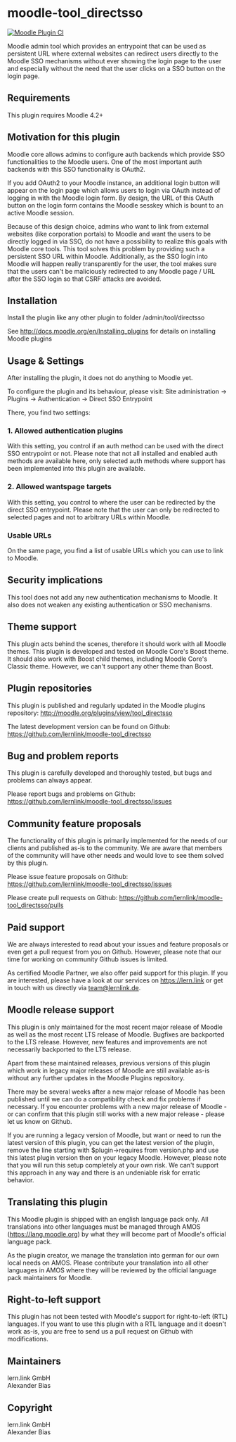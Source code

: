 moodle-tool_directsso
=====================

[![Moodle Plugin CI](https://github.com/lernlink/moodle-tool_directsso/workflows/Moodle%20Plugin%20CI/badge.svg?branch=MOODLE_402_STABLE)](https://github.com/lernlink/moodle-tool_directsso/actions?query=workflow%3A%22Moodle+Plugin+CI%22+branch%3AMOODLE_402_STABLE)

Moodle admin tool which provides an entrypoint that can be used as persistent URL where external websites can redirect users directly to the Moodle SSO mechanisms without ever showing the login page to the user and especially without the need that the user clicks on a SSO button on the login page.


Requirements
------------

This plugin requires Moodle 4.2+


Motivation for this plugin
--------------------------

Moodle core allows admins to configure auth backends which provide SSO functionalities to the Moodle users. One of the most important auth backends with this SSO functionality is OAuth2.

If you add OAuth2 to your Moodle instance, an additional login button will appear on the login page which allows users to login via OAuth instead of logging in with the Moodle login form. By design, the URL of this OAuth button on the login form contains the Moodle sesskey which is bount to an active Moodle session.

Because of this design choice, admins who want to link from external websites (like corporation portals) to Moodle and want the users to be directly logged in via SSO, do not have a possibility to realize this goals with Moodle core tools.
This tool solves this problem by providing such a persistent SSO URL within Moodle. Additionally, as the SSO login into Moodle will happen really transparently for the user, the tool makes sure that the users can't be maliciously redirected to any Moodle page / URL after the SSO login so that CSRF attacks are avoided.


Installation
------------

Install the plugin like any other plugin to folder
/admin/tool/directsso

See http://docs.moodle.org/en/Installing_plugins for details on installing Moodle plugins


Usage & Settings
----------------

After installing the plugin, it does not do anything to Moodle yet.

To configure the plugin and its behaviour, please visit:
Site administration -> Plugins -> Authentication -> Direct SSO Entrypoint

There, you find two settings:

### 1. Allowed authentication plugins

With this setting, you control if an auth method can be used with the direct SSO entrypoint or not. Please note that not all installed and enabled auth methods are available here, only selected auth methods where support has been implemented into this plugin are available.

### 2. Allowed wantspage targets

With this setting, you control to where the user can be redirected by the direct SSO entrypoint. Please note that the user can only be redirected to selected pages and not to arbitrary URLs within Moodle.

### Usable URLs

On the same page, you find a list of usable URLs which you can use to link to Moodle.


Security implications
---------------------

This tool does not add any new authentication mechanisms to Moodle. It also does not weaken any existing authentication or SSO mechanisms.


Theme support
-------------

This plugin acts behind the scenes, therefore it should work with all Moodle themes.
This plugin is developed and tested on Moodle Core's Boost theme.
It should also work with Boost child themes, including Moodle Core's Classic theme. However, we can't support any other theme than Boost.


Plugin repositories
-------------------

This plugin is published and regularly updated in the Moodle plugins repository:
http://moodle.org/plugins/view/tool_directsso

The latest development version can be found on Github:
https://github.com/lernlink/moodle-tool_directsso


Bug and problem reports
-----------------------

This plugin is carefully developed and thoroughly tested, but bugs and problems can always appear.

Please report bugs and problems on Github:
https://github.com/lernlink/moodle-tool_directsso/issues


Community feature proposals
---------------------------

The functionality of this plugin is primarily implemented for the needs of our clients and published as-is to the community. We are aware that members of the community will have other needs and would love to see them solved by this plugin.

Please issue feature proposals on Github:
https://github.com/lernlink/moodle-tool_directsso/issues

Please create pull requests on Github:
https://github.com/lernlink/moodle-tool_directsso/pulls


Paid support
------------

We are always interested to read about your issues and feature proposals or even get a pull request from you on Github. However, please note that our time for working on community Github issues is limited.

As certified Moodle Partner, we also offer paid support for this plugin. If you are interested, please have a look at our services on https://lern.link or get in touch with us directly via team@lernlink.de.


Moodle release support
----------------------

This plugin is only maintained for the most recent major release of Moodle as well as the most recent LTS release of Moodle. Bugfixes are backported to the LTS release. However, new features and improvements are not necessarily backported to the LTS release.

Apart from these maintained releases, previous versions of this plugin which work in legacy major releases of Moodle are still available as-is without any further updates in the Moodle Plugins repository.

There may be several weeks after a new major release of Moodle has been published until we can do a compatibility check and fix problems if necessary. If you encounter problems with a new major release of Moodle - or can confirm that this plugin still works with a new major release - please let us know on Github.

If you are running a legacy version of Moodle, but want or need to run the latest version of this plugin, you can get the latest version of the plugin, remove the line starting with $plugin->requires from version.php and use this latest plugin version then on your legacy Moodle. However, please note that you will run this setup completely at your own risk. We can't support this approach in any way and there is an undeniable risk for erratic behavior.


Translating this plugin
-----------------------

This Moodle plugin is shipped with an english language pack only. All translations into other languages must be managed through AMOS (https://lang.moodle.org) by what they will become part of Moodle's official language pack.

As the plugin creator, we manage the translation into german for our own local needs on AMOS. Please contribute your translation into all other languages in AMOS where they will be reviewed by the official language pack maintainers for Moodle.


Right-to-left support
---------------------

This plugin has not been tested with Moodle's support for right-to-left (RTL) languages.
If you want to use this plugin with a RTL language and it doesn't work as-is, you are free to send us a pull request on Github with modifications.


Maintainers
-----------

lern.link GmbH\
Alexander Bias


Copyright
---------

lern.link GmbH\
Alexander Bias
